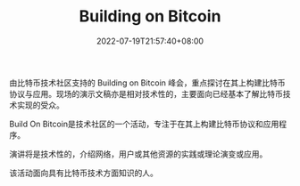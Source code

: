 ﻿---
weight: 
title: "Building on Bitcoin"
description: "由比特币技术社区支持的 Building on Bitcoin 峰会，重点探讨在其上构建比特币协议与应用"
date: 2022-07-19T21:57:40+08:00
lastmod: 2022-07-19T16:45:40+08:00
draft: false
authors: ["MineW"]
featuredImage: "building-on-bitcoin.png"
link: "Building on Bitcoin"
tags: ["元宇宙社区","Building on Bitcoin"]
categories: ["navigation"]
navigation: ["元宇宙社区"]
lightgallery: true
toc: true
pinned: false
recommend: false
recommend1: false
---
由比特币技术社区支持的 Building on Bitcoin 峰会，重点探讨在其上构建比特币协议与应用。现场的演示文稿亦是相对技术性的，主要面向已经基本了解比特币技术实现的受众。

Build On Bitcoin是技术社区的一个活动，专注于在其上构建比特币协议和应用程序。

演讲将是技术性的，介绍网络，用户或其他资源的实践或理论演变或应用。

该活动面向具有比特币技术方面知识的人。